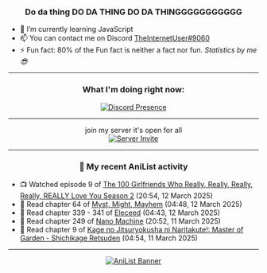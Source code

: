 <div align="center">

### Do da thing DO DA THING DO DA THINGGGGGGGGGGG
</div>

- 🌱 I’m currently learning JavaScript
- 📫 You can contact me on Discord [TheInternetUser#9060](https://discord.com/users/534117072796385300)
- ⚡ Fun fact: 80% of the Fun fact is neither a fact nor fun. _Statistics by me 😎_
<hr>

<div align="center">

### What I'm doing right now:
[![Discord Presence](https://lanyard.cnrad.dev/api/534117072796385300)](https://discord.com/users/534117072796385300)
<hr>

join my server it's open for all <br>
[![Server Invite](https://invidget.switchblade.xyz/bfYgVHxrSs)](https://discord.gg/bfYgVHxrSs)

<hr>
  
### 🌸 My recent AniList activity

</div>

<!-- ANILIST_ACTIVITY:start -->

-   📺 Watched episode 9 of [The 100 Girlfriends Who Really, Really, Really, Really, REALLY Love You Season 2](https://anilist.co/anime/172258) (20:54, 12 March 2025)
-   📖 Read chapter 64 of [Myst, Might, Mayhem](https://anilist.co/manga/175946) (04:48, 12 March 2025)
-   📖 Read chapter 339 - 341 of [Eleceed](https://anilist.co/manga/106929) (04:43, 12 March 2025)
-   📖 Read chapter 249 of [Nano Machine](https://anilist.co/manga/120980) (20:52, 11 March 2025)
-   📖 Read chapter 9 of [Kage no Jitsuryokusha ni Naritakute!: Master of Garden - Shichikage Retsuden](https://anilist.co/manga/179256) (04:54, 11 March 2025)

<!-- ANILIST_ACTIVITY:end -->
<hr>

<div align="center">

[![AniList Banner](https://img.anili.st/User/929966)](https://anilist.co/user/TheInternetUser)

<!-- ![Profile views](https://gpvc.arturio.dev/TheInternetUse7) Since 2023-01-09 -->
<br>


</div>
